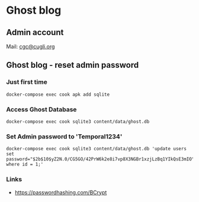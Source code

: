 # Ghost blog

## Admin account

Mail: cgc@cugli.org


## Ghost blog - reset admin password

### Just first time
```
docker-compose exec cook apk add sqlite
```

### Access Ghost Database
```
docker-compose exec cook sqlite3 content/data/ghost.db
```

### Set Admin password to 'Temporal1234' 
```
docker-compose exec cook sqlite3 content/data/ghost.db 'update users set password="$2b$10$yZ2N.0/CG5GO/42PrW6k2e8i7vp8X3NGBr1xzjLzBq1YIkQsE3mIO" where id = 1;'
```

### Links
* https://passwordhashing.com/BCrypt

